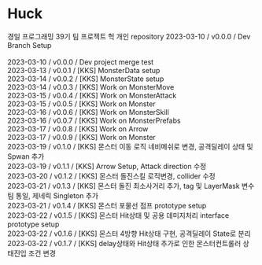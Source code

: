 # Huck
경일 프로그래밍 39기 팀 프로젝트 헉 개인 repository
2023-03-10 / v0.0.0 / Dev Branch Setup</br>      
2023-03-10 / v0.0.0 / Dev project merge test</br>
2023-03-13 / v0.0.1 / [KKS] MonsterData setup</br>
2023-03-14 / v0.0.2 / [KKS] MonsterState setup</br>
2023-03-14 / v0.0.3 / [KKS] Work on MonsterMove</br>
2023-03-15 / v0.0.4 / [KKS] Work on MonsterAttack</br>
2023-03-15 / v0.0.5 / [KKS] Work on Monster</br>
2023-03-16 / v0.0.6 / [KKS] Work on MonsterSkill</br>
2023-03-16 / v0.0.7 / [KKS] Work on MonsterPrefabs</br>
2023-03-17 / v0.0.8 / [KKS] Work on Arrow</br>
2023-03-17 / v0.0.9 / [KKS] Work on Monster</br>
2023-03-19 / v0.1.0 / [KKS] 몬스터 이동 로직 네비메쉬로 변경, 공격딜레이 상태 및 Spwan 추가</br>
2023-03-19 / v0.1.1 / [KKS] Arrow Setup, Attack direction 수정</br>
2023-03-20 / v0.1.2 / [KKS] 몬스터 돌진스킬 로직변경, collider 수정</br>
2023-03-21 / v0.1.3 / [KKS] 몬스터 돌진 최소사거리 추가, tag 및 LayerMask 변수 팀 통일, 제네릭 Singleton 추가</br>
2023-03-21 / v0.1.4 / [KKS] 몬스터 포물선 점프 prototype setup</br>
2023-03-22 / v0.1.5 / [KKS] 몬스터 Hit상태 및 공용 데미지처리 interface prototype setup</br>
2023-03-22 / v0.1.6 / [KKS] 몬스터 4방향 Hit상태 구현, 공격딜레이 State로 분리</br>
2023-03-22 / v0.1.7 / [KKS] delay상태와 Hit상태 추가로 인한 몬스터컨트롤러 상태진입 조건 변경</br>
